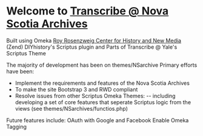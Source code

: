 # Welcome to [Transcribe @ Nova Scotia Archives](http://transcribe.novascotia.io)

Built using Omeka [Roy Rosenzweig Center for History and New Media](http://chnm.gmu.edu/) (Zend)
DIYhistory's Scriptus plugin
and Parts of Transcribe @ Yale's Scriptus Theme

The majority of development has been on themes/NSarchive
Primary efforts have been:
- Implement the requirements and features of the Nova Scotia Archives
- To make the site Bootstrap 3 and RWD compliant
- Resolve issues from other Scriptus Omeka Themes:
-- including developing a set of core features that seperate Scriptus logic from the views
(see themes/NSarchives/functios.php)

Future features include:
OAuth with Google and Facebook
Enable Omeka Tagging

